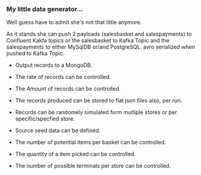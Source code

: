 ### My little data generator...

Well guess have to admit she's not that little anymore.

As it stands she can push 2 payloads (salesbasket and salespayments) to Confluent Kakfa topics or the salesbasket to Kafka Topic and the salespayments to either MySqlDB or/and PostgreSQL.  avro serialized when pushed to Kafka Topic.

- Output records to a MongoDB.

- The rate of records can be controlled.

- The Amount of records can be controlled.

- The records produced can be stored to flat json files also, per run.

- Records can be randomely simulated form mutliple stores or per specific/specfied store.

- Source seed data can be defined.

- The number of potential items per basket can be controlled.

- The quantity of a item picked can be controlled.

- The number of possible terminals per store can be controlled.

